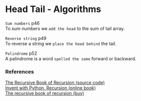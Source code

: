 # Head Tail - Algorithms

`Sum numbers` p46  
To sum numbers we `add the head` to the sum of tail array.  

`Reverse string` p49  
To reverse a string we `place the head behind` the tail.  

`Palindrome` p52  
A palindrome is a word `spelled the same` forward or backward.  


### References

[The Recursive Book of Recursion (source code)](https://github.com/asweigart/the-recursive-book-of-recursion)  
[Invent with Python, Recursion (online book)](https://inventwithpython.com/recursion/)  
[The recursive book of recursion (buy)](https://www.amazon.com/gp/product/B09BKL34VL)
